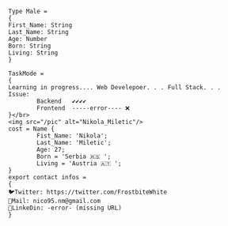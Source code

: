 ````
Type Male = 
{ 
First_Name: String 
Last_Name: String 
Age: Number 
Born: String 
Living: String 
} 

TaskMode =
{ 
Learning in progress.... Web Develepoer. . . Full Stack. . .
Issue: 
        Backend   ✔️✔️✔️✔️
        Frontend  -----error---- ❌
}</br>
<img src="/pic" alt="Nikola_Miletic"/>  
cost = Name { 
        Fist_Name: 'Nikola';  
        Last_Name: 'Miletic';  
        Age: 27;  
        Born = 'Serbia 🇷🇸 '; 
        Living = 'Austria 🇦🇹 '; 
} 
export contact infos =  
{  
🐦Twitter: https://twitter.com/FrostbiteWhite
📧Mail: nico95.nm@gmail.com 
📘LinkeDin: -error- (missing URL)
}
````















<!--- Hi im Nikola! But call me Nico ^^ !! </br>
Im from 🇷🇸 living in 🇦🇹 .
</br>
- 📖 I’m currently learning Full stack web development!
- 📫 If you like to contact me you can reach me by:</br>
      - 🐦 Twiter: https://twitter.com/FrostbiteWhite </br>
      - 📧 Gmail: nico95.nm@gmail.com </br>
      - 📘 LinkeDin: --W I P--
LazyMan95/LazyMan95 is a ✨ special ✨ repository because its `README.md` (this file) appears on your GitHub profile.
You can click the Preview link to take a look at your changes.
--->

